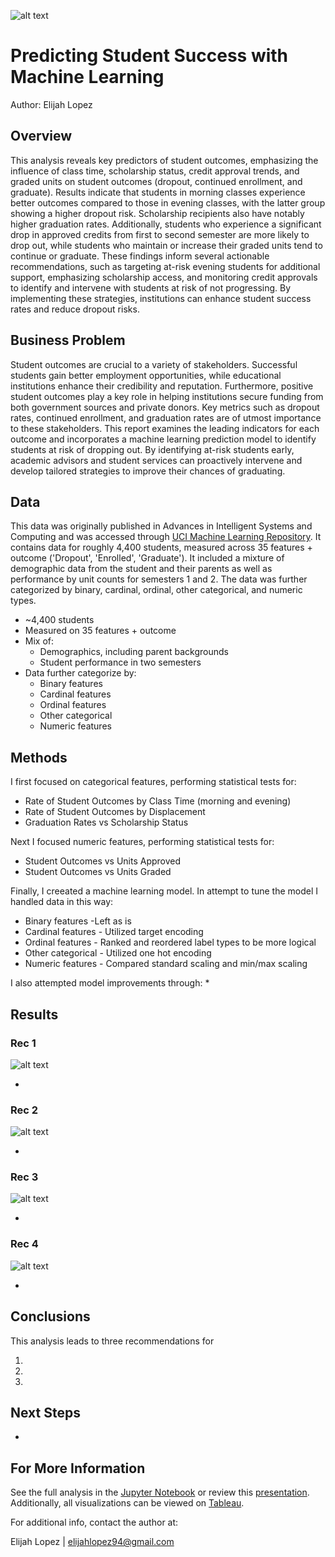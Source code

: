 ![alt text](path_to_banner_image)
# Predicting Student Success with Machine Learning
Author: Elijah Lopez


## Overview
This analysis reveals key predictors of student outcomes, emphasizing the influence of class time, scholarship status, credit approval trends, and graded units on student outcomes (dropout, continued enrollment, and graduate). Results indicate that students in morning classes experience better outcomes compared to those in evening classes, with the latter group showing a higher dropout risk. Scholarship recipients also have notably higher graduation rates. Additionally, students who experience a significant drop in approved credits from first to second semester are more likely to drop out, while students who maintain or increase their graded units tend to continue or graduate. These findings inform several actionable recommendations, such as targeting at-risk evening students for additional support, emphasizing scholarship access, and monitoring credit approvals to identify and intervene with students at risk of not progressing. By implementing these strategies, institutions can enhance student success rates and reduce dropout risks.


## Business Problem
Student outcomes are crucial to a variety of stakeholders. Successful students gain better employment opportunities, while educational institutions enhance their credibility and reputation. Furthermore, positive student outcomes play a key role in helping institutions secure funding from both government sources and private donors. Key metrics such as dropout rates, continued enrollment, and graduation rates are of utmost importance to these stakeholders. This report examines the leading indicators for each outcome and incorporates a machine learning prediction model to identify students at risk of dropping out. By identifying at-risk students early, academic advisors and student services can proactively intervene and develop tailored strategies to improve their chances of graduating.


## Data
This data was originally published in Advances in Intelligent Systems and Computing and was accessed through [UCI Machine Learning Repository](https://archive.ics.uci.edu/dataset/697/predict+students+dropout+and+academic+success). It contains data for roughly 4,400 students, measured across 35 features + outcome ('Dropout', 'Enrolled', 'Graduate'). It included a mixture of demographic data from the student and their parents as well as performance by unit counts for semesters 1 and 2. The data was further categorized by binary, cardinal, ordinal, other categorical, and numeric types.
* ~4,400 students
* Measured on 35 features + outcome
* Mix of:
    * Demographics, including parent backgrounds
    * Student performance in two semesters
* Data further categorize by:
    * Binary features
    * Cardinal features
    * Ordinal features
    * Other categorical
    * Numeric features


## Methods
I first focused on categorical features, performing statistical tests for:
* Rate of Student Outcomes by Class Time (morning and evening)
* Rate of Student Outcomes by Displacement
* Graduation Rates vs Scholarship Status

Next I focused numeric features, performing statistical tests for:
* Student Outcomes vs Units Approved
* Student Outcomes vs Units Graded

Finally, I creeated a machine learning model.
In attempt to tune the model I handled data in this way:
* Binary features -Left as is
* Cardinal features - Utilized target encoding
* Ordinal features - Ranked and reordered label types to be more logical
* Other categorical - Utilized one hot encoding
* Numeric features - Compared standard scaling and min/max scaling

I also attempted model improvements through:
* 


## Results


### Rec 1
![alt text]('images/rec1.png')

* 


### Rec 2
![alt text]('images/rec2.png')

* 


### Rec 3
![alt text]('images/rec3.png')

* 


### Rec 4
![alt text]('images/rec3.png')

* 


## Conclusions
This analysis leads to three recommendations for 

1. 

2. 

3. 


## Next Steps
*  


## For More Information
See the full analysis in the [Jupyter Notebook](path_to_jupyter_notebook_on_GitHub) or review this [presentation](URL_for_slides). Additionally, all visualizations can be viewed on [Tableau](URL_for_tableau).

For additional info, contact the author at:

Elijah Lopez | elijahlopez94@gmail.com

